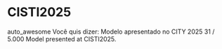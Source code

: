 # CISTI2025
auto_awesome Você quis dizer: Modelo apresentado no CITY 2025 31 / 5.000 Model presented at CISTI2025.
